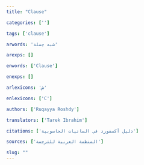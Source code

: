 ```yaml
---
title: "Clause"

categories: ['']

tags: ['clause']

arwords: 'شبه جملة'

arexps: []

enwords: ['Clause']

enexps: []

arlexicons: 'ش'

enlexicons: ['C']

authors: ['Ruqayya Roshdy']

translators: ['Tarek Ibrahim']

citations: ['دليل أكسفورد في السانيات الحاسوبية']

sources: ['المنظمة العربية للترجمة']

slug: ""
---
```

